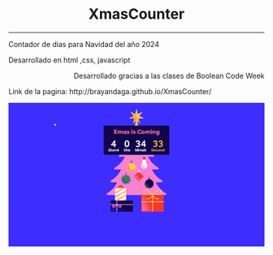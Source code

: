 ﻿<h1 align="center">XmasCounter</h1>
<hr>
<p align="left">Contador de dias para Navidad del año 2024</p>
<p align="left">Desarrollado en html ,css, javascript</p>
<p align="right">Desarrollado gracias a las clases de Boolean Code Week</p>
<p align="left">Link de la pagina: http://brayandaga.github.io/XmasCounter/</p>

![](images/screen.gif)
